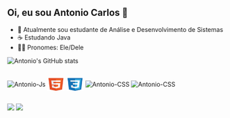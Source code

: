 ## Oi, eu sou Antonio Carlos 👋

- 🔭 Atualmente sou estudante de Análise e Desenvolvimento de Sistemas
- ☕ Estudando Java
- 👨‍🚀 Pronomes: Ele/Dele

![Antonio's GitHub stats](https://github-readme-stats.vercel.app/api?username=AntonioCLJR&show_icons=true&theme=dark)

<div style="display: inline_block"><br>
  <img align="center" alt="Antonio-Js" height="30" width="40" src="https://cdn.jsdelivr.net/gh/devicons/devicon@latest/icons/javascript/javascript-original.svg"">
  <img align="center" alt="Antonio-HTML" height="30" width="40" src="https://raw.githubusercontent.com/devicons/devicon/master/icons/html5/html5-original.svg">
  <img align="center" alt="Antonio-CSS" height="30" width="40" src="https://raw.githubusercontent.com/devicons/devicon/master/icons/css3/css3-original.svg">
  <img align="center" alt="Antonio-CSS" height="40" width="40" src="https://cdn.jsdelivr.net/gh/devicons/devicon@latest/icons/java/java-original-wordmark.svg">
  <img align="center" alt="Antonio-CSS" height="40" width="40" src="https://cdn.jsdelivr.net/gh/devicons/devicon@latest/icons/oracle/oracle-original.svg"">
</div>

##

<div> 
  <a href = "mailto:juniiorsouza2004@gmail.com"><img src="https://img.shields.io/badge/-Gmail-%23333?style=for-the-badge&logo=gmail&logoColor=white" target="_blank"></a>
  <a href="www.linkedin.com/in/acsjuniior05122022" target="_blank"><img src="https://img.shields.io/badge/-LinkedIn-%230077B5?style=for-the-badge&logo=linkedin&logoColor=white" target="_blank"></a> 
</div>
